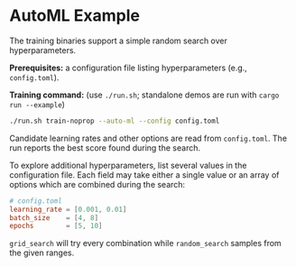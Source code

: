 # AutoML Example

The training binaries support a simple random search over hyperparameters.

**Prerequisites:** a configuration file listing hyperparameters (e.g.,
`config.toml`).

**Training command:** (use `./run.sh`; standalone demos are run with
`cargo run --example`)

```bash
./run.sh train-noprop --auto-ml --config config.toml
```

Candidate learning rates and other options are read from `config.toml`.
The run reports the best score found during the search.

To explore additional hyperparameters, list several values in the
configuration file. Each field may take either a single value or an array of
options which are combined during the search:

```toml
# config.toml
learning_rate = [0.001, 0.01]
batch_size    = [4, 8]
epochs        = [5, 10]
```

`grid_search` will try every combination while `random_search` samples from the
given ranges.
